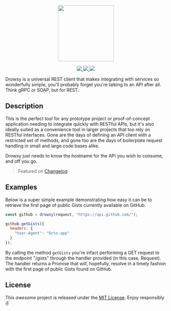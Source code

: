 <p align="center">
  <a href="#">
    <img src="https://cdn.jsdelivr.net/gh/emphori/drowsy@master/.github/logo-175x122@2x.png" width="175px" />
  </a>
</p>

<p align="center">
  <a href="https://www.npmjs.com/package/drowsy">
    <img src="https://img.shields.io/npm/v/drowsy.svg?style=flat-square" />
  </a>
  <a href="https://codecov.io/gh/Emphori/drowsy">
    <img src="https://img.shields.io/codecov/c/github/Emphori/drowsy.svg?style=flat-square" />
  </a>
  <a href="https://lgtm.com/projects/g/Emphori/drowsy">
    <img src="https://img.shields.io/lgtm/grade/javascript/github/Emphori/drowsy.svg?style=flat-square" />
  </a>
</p>

Drowsy is a universal REST client that makes integrating with services so wonderfully simple, you'll probably forget
you're talking to an API after all. Think gRPC or SOAP, but for REST.

## Description

This is the perfect tool for any prototype project or proof-of-concept application needing to integrate quickly with
RESTful APIs, but it's also ideally suited as a convenience tool in larger projects that too rely on RESTful interfaces.
Gone are the days of defining an API client with a restricted set of methods, and gone too are the days of boilerplate
request handling in small and large code bases alike.

Drowsy just needs to know the hostname for the API you wish to consume, and off you go.

> Featured on [Changelog](https://changelog.com/news/drowsy-the-laziest-rest-client-youll-ever-see-wwn0)

## Examples

Below is a super simple example demonstrating how easy it can be to retrieve the first page of public Gists currently
available on GitHub.

```javascript
const github = drowsy(request, "https://api.github.com/");

github.getGists({
  headers: {
    "User-Agent": "Octo-app"
  }
});
```

By calling the method `getGists` you're infact performing a GET request to the endpoint "/gists" through the handler
provided (in this case, Request). The handler returns a Promise that will, hopefully, resolve in a timely fashion with
the first page of public Gists found on GitHub.

## License

This _awesome_ project is released under the [MIT License](./LICENSE). Enjoy responsibly ✌️
